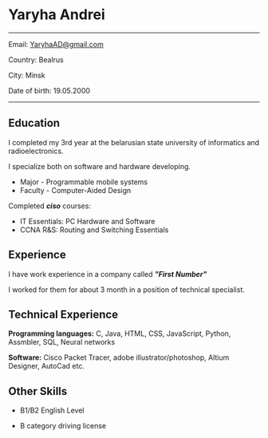 Yaryha Andrei
============

-------------------  

Email: YaryhaAD@gmail.com

Country: Bealrus

City: Minsk

Date of birth: 19.05.2000

-------------------     

Education
---------

I completed my 3rd year at the belarusian state university of informatics and radioelectronics.

I specialize both on software and hardware developing.
* Major - Programmable mobile systems
* Faculty - Computer-Aided Design

Сompleted ***ciso*** courses:
* IT Essentials: PC Hardware and Software
* CCNA R&S: Routing and Switching Essentials

Experience
----------

I have work experience in a company called ***"First Number"*** 

I worked for them for about 3 month in a position of technical specialist.

Technical Experience
--------------------

**Programming languages:** C, Java, HTML, CSS, JavaScript, Python, Assmbler, SQL, Neural networks

**Software:** Cisco Packet Tracer, adobe illustrator/photoshop, Altium Designer, AutoCad etc.

Other Skills
----------------------------------------

* B1/B2 English Level

* B category driving license